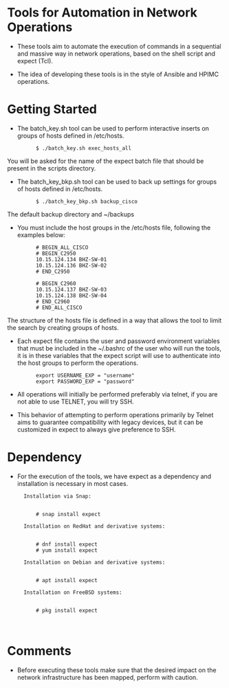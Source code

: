 # Tools for Automation in Network Operations


* These tools aim to automate the execution of commands in a sequential and massive way in network operations, based on the shell script and expect (Tcl).

* The idea of developing these tools is in the style of Ansible and HPIMC operations.


# Getting Started


* The batch_key.sh tool can be used to perform interactive inserts on groups of hosts defined in /etc/hosts.


			$ ./batch_key.sh exec_hosts_all


You will be asked for the name of the expect batch file that should be present in the scripts directory.




* The batch_key_bkp.sh tool can be used to back up settings for groups of hosts defined in /etc/hosts.


			$ ./batch_key_bkp.sh backup_cisco
	      	 
	

The default backup directory and ~/backups



* You must include the host groups in the /etc/hosts file, following the examples below:


			# BEGIN_ALL_CISCO
			# BEGIN_C2950
			10.15.124.134 BHZ-SW-01
			10.15.124.136 BHZ-SW-02
			# END_C2950

			# BEGIN_C2960
			10.15.124.137 BHZ-SW-03
			10.15.124.138 BHZ-SW-04
			# END_C2960
			# END_ALL_CISCO

The structure of the hosts file is defined in a way that allows the tool to limit the search by creating groups of hosts.


* Each expect file contains the user and password environment variables that must be included in the ~/.bashrc of the user who will run the tools, it is in these variables that the expect script will use to authenticate into the host groups to perform the operations.


		
			export USERNAME_EXP = "username"
			export PASSWORD_EXP = "password"



* All operations will initially be performed preferably via telnet, if you are not able to use TELNET, you will try SSH.


* This behavior of attempting to perform operations primarily by Telnet aims to guarantee compatibility with legacy devices, but it can be customized in expect to always give preference to SSH.



# Dependency

* For the execution of the tools, we have expect as a dependency and installation is necessary in most cases.


		Installation via Snap:


			# snap install expect
	
		Installation on RedHat and derivative systems:

		
			# dnf install expect
			# yum install expect
		
		Installation on Debian and derivative systems:

		
			# apt install expect
		
		Installation on FreeBSD systems:

		
			# pkg install expect

 
# Comments


* Before executing these tools make sure that the desired impact on the network infrastructure has been mapped, perform with caution.
